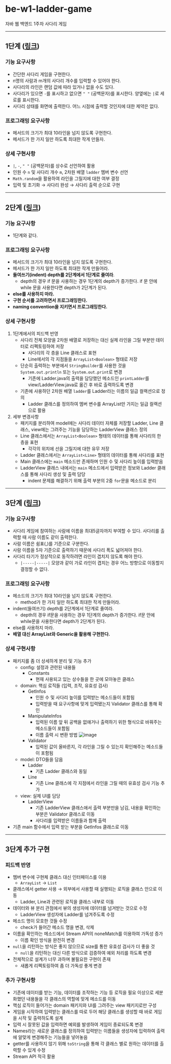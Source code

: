# be-w1-ladder-game

자바 웹 백엔드 1주차 사다리 게임

---
## 1단계 ([링크](https://lucas.codesquad.kr/2022-kakao/course/%EC%9B%B9%EB%B0%B1%EC%97%94%EB%93%9C/%EC%82%AC%EB%8B%A4%EB%A6%AC-%EA%B2%8C%EC%9E%84/ladder-game-step-1))
### 기능 요구사항
- 간단한 사다리 게임을 구현한다.
- n명의 사람과 m개의 사다리 개수를 입력할 수 있어야 한다.
- 사다리의 라인은 랜덤 값에 따라 있거나 없을 수도 있다.
- 사다리가 있으면 `-`를 표시하고 없으면 `" "` (공백문자)를 표시한다. 양옆에는 `|`로 세로를 표시한다.
- 사다리 상태를 화면에 출력한다. 어느 시점에 출력할 것인지에 대한 제약은 없다.
### 프로그래밍 요구사항
- 메서드의 크기가 최대 10라인을 넘지 않도록 구현한다.
- 메서드가 한 가지 일만 하도록 최대한 작게 만들자.
### 상세 구현사항
- `|`, `-`, `" "` (공백문자)를 상수로 선언하여 활용
- 인원 수 `n` 및 사다리 개수 `m`, 2차원 배열 `ladder` 멤버 변수 선언
- `Math.random`을 활용하여 라인을 그릴지에 대한 여부 결정
- 입력 및 초기화 → 사다리 완성 → 사다리 출력 순으로 구현
---
## 2단계 ([링크](https://lucas.codesquad.kr/2022-kakao/course/%EC%9B%B9%EB%B0%B1%EC%97%94%EB%93%9C/%EC%82%AC%EB%8B%A4%EB%A6%AC-%EA%B2%8C%EC%9E%84/ladder-game-step-2))
### 기능 요구사항
- 1단계와 같다.
### 프로그래밍 요구사항
- 메서드의 크기가 최대 10라인을 넘지 않도록 구현한다.
- 메서드가 한 가지 일만 하도록 최대한 작게 만들어라.
- **들여쓰기(indent) depth를 2단계에서 1단계로 줄여라**.
    - depth의 경우 if 문을 사용하는 경우 1단계의 depth가 증가한다. if 문 안에 while 문을 사용한다면 depth가 2단계가 된다.
- **else를 사용하지 마라.**
- **구현 순서를 고려하면서 프로그래밍한다.**
- **naming convention을 지키면서 프로그래밍한다.**
### 상세 구현사항
1. 1단계에서의 피드백 반영
   - 사다리 전체 모양을 2차원 배열로 저장하는 대신 실제 라인을 그릴 부분만 데이터로 리펙토링하여 저장
     - 사다리의 각 층을 Line 클래스로 표현
     - Line에서의 각 지점들을 `ArrayList<Boolean>` 형태로 저장
   - 단순히 출력하는 부분에서 `StringBuilder`를 사용한 것을 `System.out.println` 또는 `System.out.print`로 변경
     - 기존에 Ladder.java의 출력을 담당했던 메소드인 `printLadder`를 view/LadderView.java로 옮긴 후 바로 출력하도록 변경
   - 기존에 사용하던 2차원 배열 `ladder`를 Ladder라는 이름의 일급 컬랙션으로 정의
     - Ladder 클래스를 정의하여 멤버 변수를 ArrayList만 가지는 일급 컬랙션으로 활용
2. 세부 변경사항
    - 패키지를 분리하여 model에는 사다리 데이터 자체를 저장할 Ladder, Line 클래스, view에는 그려주는 기능을 담당하는 LadderView 클래스 정의
    - Line 클래스에서는 `ArrayList<Boolean>` 형태의 데이터를 통해 사다리의 한 층을 표현
      - 각각의 위치에 선을 그릴지에 대한 유무 저장
    - Ladder 클래스에서는 `ArrayList<Line>` 형태의 데이터를 통해 사다리를 표현
    - Main 클래스에는 `main` 메소드만 존재하며 인원 수 및 사다리 높이를 입력받음
    - LadderView 클래스 내에서는 `main` 메소드에서 입력받은 정보와 Ladder 클래스를 통해 사다리 생성 및 출력 담당
      - indent 문제를 해결하기 위해 출력 부분의 2중 `for`문을 메소드로 분리
---
## 3단계 ([링크](https://lucas.codesquad.kr/2022-kakao/course/%EC%9B%B9%EB%B0%B1%EC%97%94%EB%93%9C/%EC%82%AC%EB%8B%A4%EB%A6%AC-%EA%B2%8C%EC%9E%84/%EC%82%AC%EB%8B%A4%EB%A6%AC-%EA%B2%8C%EC%9E%84-3%EB%8B%A8%EA%B3%84-%EA%B5%AC%ED%98%84))
### 기능 요구사항
- 사다리 게임에 참여하는 사람에 이름을 최대5글자까지 부여할 수 있다. 사다리를 출력할 때 사람 이름도 같이 출력한다.
- 사람 이름은 쉼표(,)를 기준으로 구분한다. 
- 사람 이름을 5자 기준으로 출력하기 때문에 사다리 폭도 넓어져야 한다.
- 사다리 타기가 정상적으로 동작하려면 라인이 겹치지 않도록 해야 한다.
  - `|-----|-----|` 모양과 같이 가로 라인이 겹치는 경우 어느 방향으로 이동할지 결정할 수 없다.
### 프로그래밍 요구사항
- 메소드의 크기가 최대 10라인을 넘지 않도록 구현한다.
  - method가 한 가지 일만 하도록 최대한 작게 만들어라.
- indent(들여쓰기) depth를 2단계에서 1단계로 줄여라.
  - depth의 경우 if문을 사용하는 경우 1단계의 depth가 증가한다. if문 안에 while문을 사용한다면 depth가 2단계가 된다.
- else를 사용하지 마라.
- **배열 대신 ArrayList와 Generic을 활용해 구현한다.**
### 상세 구현사항
- 패키지를 좀 더 상세하게 분리 및 기능 추가
  - config: 설정과 관련된 내용들
    - Constants
      - 현재 사용되고 있는 상수들을 한 곳에 모아놓은 클래스
  - domain: 핵심 로직들 (입력, 조작, 유효성 검사)
    - GetInfos
      - 인원 수 및 사다리 높이를 입력받는 메소드들이 포함됨
      - 입력받을 때 요구사항에 맞게 입력됐는지 Validator 클래스를 통해 확인
    - ManipulateInfos
      - 입력된 이름 앞 뒤 공백을 없애거나 출력하기 위한 형식으로 바꿔주는 메소드들이 포함됨
      - 이름 출력 시 변환 방법
        ![image](https://user-images.githubusercontent.com/31435103/147546431-830733dc-a370-48d0-acf8-68b80ced661a.png)
    - Validator
      - 입력된 값이 올바른지, 각 라인을 그릴 수 있는지 확인해주는 메소드들이 포함됨
  - model: DTO들을 담음
    - Ladder
      - 기존 Ladder 클래스와 동일
    - Line
      - 기존 Line 클래스에 각 지점에서 라인을 그릴 때의 유효성 검사 기능 추가
  - view: 실제 UI를 담당
    - LadderView
      - 기존 LadderView 클래스애서 출력 부분만을 남김, 내용을 확인하는 부분은 Validator 클래스로 이동
      - 사다리를 입력받은 이름들과 함께 출력
- 기존 main 함수에서 입력 받는 부분을 GetInfos 클래스로 이동
---
## 3단계 추가 구현
### 피드백 반영
- 멤버 변수에 구현체 클래스 대신 인터페이스를 이용
    - `ArrayList` → `List`
- 클래스에서 getter 사용 → 외부에서 사용할 때 실행되는 로직을 클래스 안으로 이동
    - Ladder, Line과 관련된 로직을 클래스 내부로 이동
- 데이터와 뷰 분리 관점에서 뷰의 생성자에 데이터를 넘겨받는 것으로 수정
    - LadderView 생성자에 Ladder를 넘겨주도록 수정
- 메소드 명이 모호한 것들 수정
    - check가 들어간 메소드 명을 변경, 삭제
- 이름을 확인하는 메소드에서 Stream API의 noneMatch를 이용하여 가독성 증가
    - 이름 확인 방식을 완전히 변경
- `null`을 리턴하는 방식은 좋지 않으므로 size를 통한 유효성 검사가 더 좋을 것
    - `null`을 리턴하는 대신 다른 방식으로 검증하여 예외 처리를 하도록 변경
- 전체적으로 설계가 너무 과하며 불필요한 구현이 존재
    - 새롭게 리펙토링하여 좀 더 가독성 좋게 변경
### 추가 구현사항
- 기존에 데이터를 받는 기능, 데이터를 조작하는 기능 등 로직을 필요 이상으로 세분화했던 내용들을 각 클래스의 역할에 맞게 메소드를 이동
- 핵심 로직이 들어가는 domain 패키지와 UI를 그려주는 view 패키지로만 구성
- 게임을 시작하여 입력받는 클래스를 따로 두어 해당 클래스를 생성할 때 바로 게임을 시작 및 출력하도록 설계
- 입력 시 잘못된 값을 입력하면 예외를 발생하여 게임이 종료되도록 변경
- Names라는 새로운 클래스를 정의하여 입력받는 이름들을 생성자에 입력하여 출력에 알맞게 변경해주는 기능들을 넣어놓음
- getter를 사용하지 않기 위해 `toString`을 통해 각 클래스 별로 원하는 데이터를 출력할 수 있게 수정
- Stream API 적극 활용